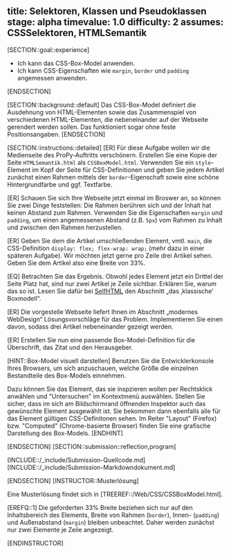 title: Selektoren, Klassen und Pseudoklassen
stage: alpha
timevalue: 1.0
difficulty: 2
assumes: CSSSelektoren, HTMLSemantik
---

[SECTION::goal::experience]

 - Ich kann das CSS-Box-Model anwenden.
 - Ich kann CSS-Eigenschaften wie `margin`, `border` und `padding` angemessen anwenden.

[ENDSECTION]

[SECTION::background::default]
Das CSS-Box-Model definiert die Ausdehnung von HTML-Elementen sowie das Zusammenspiel 
von verschiedenen HTML-Elementen, die nebeneinander auf der Webseite gerendert werden sollen.
Das funktioniert sogar ohne feste Positionsangaben.
[ENDSECTION]

[SECTION::instructions::detailed]
[ER] Für diese Aufgabe wollen wir die Medienseite des ProPy-Auftritts verschönern. 
Erstellen Sie eine Kopie der Seite `HTMLSemantik.html` als `CSSBoxModel.html`.
Verwenden Sie ein `style`-Element im Kopf der Seite für CSS-Definitionen und
geben Sie jedem Artikel zunächst einen Rahmen mittels der `border`-Eigenschaft
sowie eine schöne Hintergrundfarbe und ggf. Textfarbe.

[ER] Schauen Sie sich Ihre Webseite jetzt einmal im Broswer an, so können Sie zwei Dinge feststellen: 
Die Rahmen berühren sich und der Inhalt hat keinen Abstand zum Rahmen.
Verwenden Sie die Eigenschaften `margin` und `padding`, um einen angemessenen Abstand (z.B. `5px`)
vom Rahmen zu Inhalt und zwischen den Rahmen herzustellen.

[ER] Geben Sie dem die Artikel umschließenden Element, vmtl. `main`, die CSS-Definition
`display: flex; flex-wrap: wrap;` (mehr dazu in einer späteren Aufgabe).
Wir möchten jetzt gerne pro Zeile drei Artikel sehen. 
Geben Sie dem Artikel also eine Breite von 33%.

[EQ] Betrachten Sie das Ergebnis. 
Obwohl jedes Element jetzt ein Drittel der Seite Platz hat, 
sind nur zwei Artikel je Zeile sichtbar. Erklären Sie, warum das so ist. 
Lesen Sie dafür bei [SelfHTML](https://wiki.selfhtml.org/wiki/CSS/Tutorials/Boxmodell) den Abschnitt
&#x201E;das &#x201A;klassische&#x2018; Boxmodell&#x201C;.

[ER] Die vorgestelle Webseite liefert Ihnen im Abschnitt &#x201E;modernes WebDesign&#x201C; Lösungsvorschläge für das Problem.
Implementieren Sie einen davon, sodass drei Artikel nebeneinander gezeigt werden.

[ER] Erstellen Sie nun eine passende Box-Model-Definition für die Überschrift, das Zitat und den Herausgeber.

[HINT::Box-Model visuell darstellen]
Benutzen Sie die Entwicklerkonsole Ihres Browsers, um sich anzuschauen, welche
Größe die einzelnen Bestandteile des Box-Models einnehmen.

Dazu können Sie das Element, das sie inspzieren wollen per Rechtsklick anwählen und
"Untersuchen" im Kontextmenü auswählen. Stellen Sie sicher, dass im sich am Bildschirmrand
öffnenden Inspektor auch das gewünschte Element ausgewählt ist.
Sie bekommen dann ebenfalls alle für das Element gültigen CSS-Definitonen sehen.
Im Reiter "Layout" (Firefox) bzw. "Computed" (Chrome-basierte Browser) 
finden Sie eine grafische Darstellung des Box-Models.
[ENDHINT]

[ENDSECTION]
[SECTION::submission::reflection,program]

[INCLUDE::/_include/Submission-Quellcode.md]
[INCLUDE::/_include/Submission-Markdowndokument.md]

[ENDSECTION]
[INSTRUCTOR::Musterlösung]

Eine Musterlösung findet sich in [TREEREF::/Web/CSS/CSSBoxModel.html].

[EREFQ::1] Die geforderten 33% Breite beziehen sich nur auf den Inhaltsbereich des Elements, Breite von Rahmen (`border`), Innen- (`padding`) und Außenabstand (`margin`) bleiben unbeachtet. Daher werden zunächst nur zwei Elemente je Zeile angezeigt.

[ENDINSTRUCTOR]
